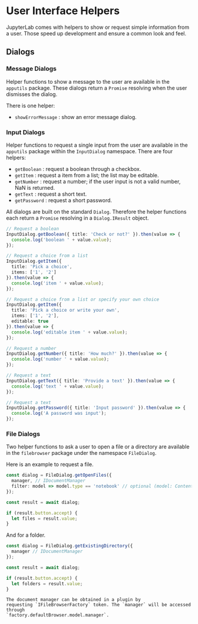 # User Interface Helpers

JupyterLab comes with helpers to show or request simple information from a user.
Those speed up development and ensure a common look and feel.

## Dialogs

### Message Dialogs

Helper functions to show a message to the user are available in the `apputils` package.
These dialogs return a `Promise` resolving when the user dismisses the dialog.

There is one helper:

- `showErrorMessage` : show an error message dialog.

### Input Dialogs

Helper functions to request a single input from the user are available in the `apputils`
package within the `InputDialog` namespace. There are four helpers:

- `getBoolean` : request a boolean through a checkbox.
- `getItem` : request a item from a list; the list may be editable.
- `getNumber` : request a number; if the user input is not a valid number, NaN is returned.
- `getText` : request a short text.
- `getPassword` : request a short password.

All dialogs are built on the standard `Dialog`. Therefore the helper functions each return
a `Promise` resolving in a `Dialog.IResult` object.

```typescript
// Request a boolean
InputDialog.getBoolean({ title: 'Check or not?' }).then(value => {
  console.log('boolean ' + value.value);
});

// Request a choice from a list
InputDialog.getItem({
  title: 'Pick a choice',
  items: ['1', '2']
}).then(value => {
  console.log('item ' + value.value);
});

// Request a choice from a list or specify your own choice
InputDialog.getItem({
  title: 'Pick a choice or write your own',
  items: ['1', '2'],
  editable: true
}).then(value => {
  console.log('editable item ' + value.value);
});

// Request a number
InputDialog.getNumber({ title: 'How much?' }).then(value => {
  console.log('number ' + value.value);
});

// Request a text
InputDialog.getText({ title: 'Provide a text' }).then(value => {
  console.log('text ' + value.value);
});

// Request a text
InputDialog.getPassword({ title: 'Input password' }).then(value => {
  console.log('A password was input');
});
```

### File Dialogs

Two helper functions to ask a user to open a file or a directory are
available in the `filebrowser` package under the namespace `FileDialog`.

Here is an example to request a file.

```typescript
const dialog = FileDialog.getOpenFiles({
  manager, // IDocumentManager
  filter: model => model.type == 'notebook' // optional (model: Contents.IModel) => boolean
});

const result = await dialog;

if (result.button.accept) {
  let files = result.value;
}
```

And for a folder.

```typescript
const dialog = FileDialog.getExistingDirectory({
  manager // IDocumentManager
});

const result = await dialog;

if (result.button.accept) {
  let folders = result.value;
}
```

```{note}
The document manager can be obtained in a plugin by
requesting `IFileBrowserFactory` token. The `manager` will be accessed through
`factory.defaultBrowser.model.manager`.
```
